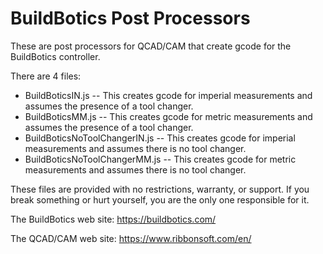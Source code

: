 # BuildBotics Post Processors

These are post processors for QCAD/CAM that create gcode for the BuildBotics controller. 

There are 4 files:
  * BuildBoticsIN.js -- This creates gcode for imperial measurements and assumes the presence of a tool changer.
  * BuildBoticsMM.js -- This creates gcode for metric measurements and assumes the presence of a tool changer.
  * BuildBoticsNoToolChangerIN.js -- This creates gcode for imperial measurements and assumes there is no tool changer.
  * BuildBoticsNoToolChangerMM.js -- This creates gcode for metric measurements and assumes there is no tool changer.
  
These files are provided with no restrictions, warranty, or support. If you break something or hurt yourself, you are the only one responsible for it.

The BuildBotics web site:
https://buildbotics.com/

The QCAD/CAM web site:
https://www.ribbonsoft.com/en/
